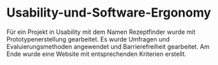 # Usability-und-Software-Ergonomy
Für ein Projekt in Usability mit dem Namen Rezeptfinder wurde mit Prototypenerstellung gearbeitet. Es wurde Umfragen und Evaluierungsmethoden angewendet und Barrierefreiheit gearbeitet. Am Ende wurde eine Website mit entsprechenden Kriterien erstellt.    

